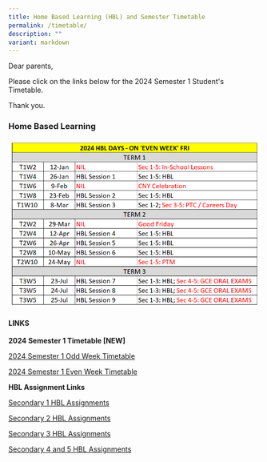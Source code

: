 ```yaml
---
title: Home Based Learning (HBL) and Semester Timetable
permalink: /timetable/
description: ""
variant: markdown
---
```

Dear parents,

Please click on the links below for the 2024 Semester 1 Student's Timetable.

Thank you.

### **Home Based Learning**

![](/images/HBL/2024_HBL.PNG)


#### **LINKS**

**2024 Semester  1 Timetable [NEW]**

[2024 Semester 1 Odd Week Timetable](/files/Timetable/2024_Semester_1_Timetable__Class__Odd_Week__12_Jan_wSRP_HBL.pdf)

[2024 Semester 1 Even Week Timetable](/files/Timetable/2024_Semester_1_Timetable__Class__Even_Week__12_Jan_wSRP_HBL.pdf)




**HBL Assignment Links**



[Secondary 1 HBL Assignments](http://tinyurl.com/MSS2024Sec1HBLCCP-StudentView)

[Secondary 2 HBL Assignments](http://tinyurl.com/MSS2024Sec2HBLCCP-StudentView)

[Secondary 3 HBL Assignments](http://tinyurl.com/MSS2024Sec3HBLCCP-StudentView)

[Secondary 4 and 5 HBL Assignments](http://tinyurl.com/MSS2024Sec45HBLCCP-StudentView)
